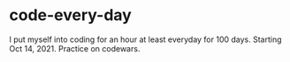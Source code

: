 # code-every-day
I put myself into coding for an hour at least everyday for 100 days.
Starting Oct 14, 2021.
Practice on codewars.
